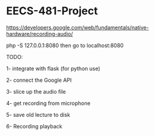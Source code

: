# EECS-481-Project

https://developers.google.com/web/fundamentals/native-hardware/recording-audio/



php -S 127.0.0.1:8080 then go to localhost:8080


TODO:

1- integrate with flask (for python use)

2- connect the Google API

3- slice up the audio file

4- get recording from microphone

5- save old lecture to disk

6- Recording playback

